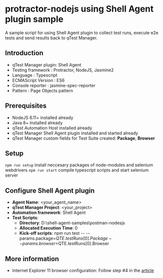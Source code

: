 # protractor-nodejs using Shell Agent plugin sample

A sample script for using Shell Agent plugin to collect test runs, execute e2e tests and send results back to qTest Manager.

## Introduction

- qTest Manager plugin: Shell Agent
- Testing framework   : Protractor, NodeJS, Jasmine2
- Language            : Typescript
- ECMAScript Version  : ES6
- Console reporter    : jasmine-spec-reporter
- Pattern             : Page Objects pattern

## Prerequisites

- NodeJS 6.11+ installed already
- Java 8+ installed already
- qTest Automation Host installed already
- qTest Manager Shell Agent plugin installed and started already
- qTest Manager custom fields for Test Suite created: **Package**, **Browser**

## Setup

`npm run setup` install neccesary packages of node-modules and selenium webdrivers
`npm run start` compile typescript scripts and start selenium server

## Configure Shell Agent plugin

- **Agent Name**: <your_agent_name>
- **qTest Manager Project**: <your_project>
- **Automation framework**: Shell Agent
- **Test Scripts**:
    - **Directory**: D:\shell-agent-samples\postman-nodesjs
    - **Allocated Execution Time**: 0
    - **Kick-off scripts**: npm run test -- --params.package=$QTE.testRuns[0].Package --params.browser=$QTE.testRuns[0].Browser
	
## More information

- Internet Explorer 11 browser configuration: Follow step #4 in the [article](http://elgalu.github.io/2014/run-protractor-against-internet-explorer-vm/)